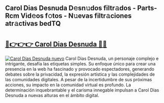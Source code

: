 ## Carol Dias Desnuda D𝚎sn𝚞dos filtr𝚊dos - Parts-Rcm Vid𝚎os f𝚘tos - N𝚞evas filtr𝚊ciones atr𝚊ctivas bedTQ

# <h2><a href="http://mbbpj4.tromn.icu/?c=Carol+Dias+Desnuda">🔗👉👉👉 Carol Dias Desnuda 🔗🔗</a></h2>

[![Carol Dias Desnuda nuevo](https://i.imgur.com/pEAQMta.gif)](http://mbbpj4.tromn.icu/?c=Carol+Dias+Desnuda)
Carol Dias Desnuda, un personaje complejo e intrigante, desafía las etiquetas simples. Su enfoque único para crear una presencia en la web ha fascinado y provocado espectadores, generando debates sobre la privacidad, la expresión artística y las complejidades de las comunidades digitales. A pesar de la incertidumbre de sus próximas acciones, su impacto en la comunidad virtual es profundo. La determinación inquebrantable y el carisma innegable impulsan a Carol Dias Desnuda a nuevas alturas en el ámbito digital.
